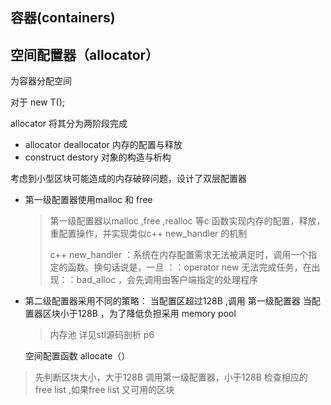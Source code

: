 ## 容器(containers)

## 空间配置器（allocator）

为容器分配空间

对于  new T();

allocator 将其分为两阶段完成

- allocator deallocator  内存的配置与释放
- construct  destory  对象的构造与析构

考虑到小型区块可能造成的内存破碎问题，设计了双层配置器

* 第一级配置器使用malloc 和 free

  > 第一级配置器以malloc ,free ,realloc 等c 函数实现内存的配置，释放，重配置操作，并实现类似c++ new_handler 的机制
  >
  >  c++ new_handler ：系统在内存配置需求无法被满足时，调用一个指定的函数。换句话说是，一旦 ：：operator new 无法完成任务，在出现：：bad_alloc ，会先调用由客户端指定的处理程序

* 第二级配置器采用不同的策略： 当配置区超过128B ,调用 第一级配置器  当配置器区块小于128B ，为了降低负担采用 memory pool 

  > 内存池 详见stl源码剖析 p6

  空间配置函数 allocate（）

>先判断区块大小，大于128B 调用第一级配置器，小于128B 检查相应的  free list ,如果free list 又可用的区块
>
>





